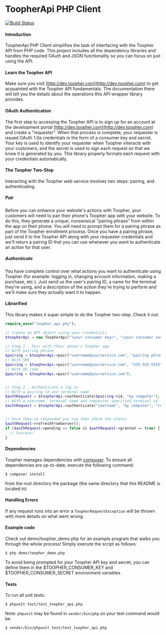 # ToopherApi PHP Client

[![Build
Status](https://travis-ci.org/toopher/toopher-php.png?branch=master)](https://travis-ci.org/toopher/toopher-php)

#### Introduction
ToopherApi PHP Client simplifies the task of interfacing with the Toopher API from PHP code.  This project includes all the dependency libraries and handles the required OAuth and JSON functionality so you can focus on just using the API.

#### Learn the Toopher API
Make sure you visit [http://dev.toopher.com](http://dev.toopher.com) to get acquainted with the Toopher API fundamentals.  The documentation there will tell you the details about the operations this API wrapper library provides.

#### OAuth Authentication

The first step to accessing the Toopher API is to sign up for an account at the development portal [http://dev.toopher.com](http://dev.toopher.com) and create a "requester". When that process is complete, your requester is issued OAuth 1.0a credentials in the form of a consumer key and secret. Your key is used to identify your requester when Toopher interacts with your customers, and the secret is used to sign each request so that we know it is generated by you.  This library properly formats each request with your credentials automatically.

#### The Toopher Two-Step
Interacting with the Toopher web service involves two steps: pairing, and authenticating.

##### Pair
Before you can enhance your website's actions with Toopher, your customers will need to pair their phone's Toopher app with your website.  To do this, they generate a unique, nonsensical "pairing phrase" from within the app on their phone.  You will need to prompt them for a pairing phrase as part of the Toopher enrollment process.  Once you have a pairing phrase, just send it to the Toopher API along with your requester credentials and we'll return a pairing ID that you can use whenever you want to authenticate an action for that user.

##### Authenticate
You have complete control over what actions you want to authenticate using Toopher (for example: logging in, changing account information, making a purchase, etc.).  Just send us the user's pairing ID, a name for the terminal they're using, and a description of the action they're trying to perform and we'll make sure they actually want it to happen.

#### Librarified
This library makes it super simple to do the Toopher two-step.  Check it out:

```php
require_once("toopher_api.php");

// Create an API object using your credentials
$toopherApi = new ToopherApi("<your consumer key>", "<your consumer secret>");

// Step 1 - Pair with their phone's Toopher app
// With pairing phrase
$pairing = $toopherApi->pair("username@yourservice.com", "pairing phrase");
// With SMS
$pairing = $toopherApi->pair("username@yourservice.com", "555-555-5555");
// With QR code
$pairing = $toopherApi->pair("username@yourservice.com");


// Step 2 - Authenticate a log in
// With a pairing id and terminal name
$authRequest = $toopherApi->authenticate($pairing->id, "my computer");
// With a username, terminal name and requester specified terminal id
$authRequest = $toopherApi->authenticate("username", "my computer", "requester specified id");


// Once they've responded you can then check the status
$authRequest->refreshFromServer();
if ($authRequest->pending == false && $authRequest->granted == true) {
  // Success!
}
```

#### Dependencies
Toopher manages dependencies with [composer](http://getcomposer.org).  To ensure all dependencies are up-to-date, execute the following command:
```shell
$ composer install
```
from the root directory the package (the same directory that this README is located in)

#### Handling Errors
If any request runs into an error a `ToopherRequestException` will be thrown with more details on what went wrong.

#### Example code
Check out demo/toopher_demo.php for an example program that walks you through the whole process!  Simply execute the script as follows:
```shell
$ php demo/toopher_demo.php
```
To avoid being prompted for your Toopher API key and secret, you can define them in the $TOOPHER_CONSUMER_KEY and $TOOPHER_CONSUMER_SECRET environment variables

#### Tests
To run all unit tests:
```shell
$ phpunit test/test_toopher_api.php
```
Note: `phpunit` may be found in `vendor/bin/php` so your test command
would be
```shell
$ vendor/bin/phpunit test/test_toopher_api.php
```
